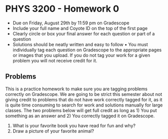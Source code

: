 
# PHYS 3200 - Homework 0
- Due on Friday, August 29th by 11:59 pm on Gradescope
- Include your full name and Coyote ID on the top of the first page
- Clearly circle or box your final answer for each question or part of a question
- Solutions should be neatly written and easy to follow • You must individually tag each question on Gradescope to the appropriate pages or images that you upload. If you do not tag your work for a given problem you will not receive credit for it.
## Problems
This is a practice homework to make sure you are tagging problems correctly on Gradescope. We are going to be strict this semester about not giving credit to problems that do not have work correctly tagged for it, as it is quite time consuming to search for work and solutions manually for large classes. The two problems below will get full credit as long as 1) You put something as an answer and 2) You correctly tagged it on Gradescope.

1. What is your favorite book you have read for fun and why?
2. Draw a picture of your favorite animal?

